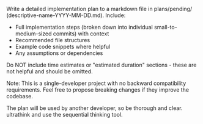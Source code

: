 Write a detailed implementation plan to a markdown file in plans/pending/ (descriptive-name-YYYY-MM-DD.md). Include:
- Full implementation steps (broken down into individual small-to-medium-sized commits) with context
- Recommended file structures
- Example code snippets where helpful
- Any assumptions or dependencies

Do NOT include time estimates or "estimated duration" sections - these are not helpful and should be omitted.

Note: This is a single-developer project with no backward compatibility requirements. Feel free to propose breaking changes if they improve the codebase.

The plan will be used by another developer, so be thorough and clear. ultrathink and use the sequential thinking tool.
